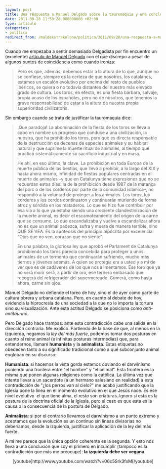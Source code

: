 ```yaml
---
layout: post
title: Una respuesta a Manuel Delgado sobre la tauromaquia y una conclusión colateral
date: 2011-09-28 11:50:28.000000000 +02:00
type: articulo
categories:
- política
redirect_from: /maldekstrakolono/política/2011/09/28/una-respuesta-a-manuel-delgado-sobre-la-tauromaquia-y-una-conclusion-colateral.html
---
```

<p>Cuando me empezaba a sentir demasiado Delgadista por fin encuentro un (excelente) <a href="http://manueldelgadoruiz.blogspot.com/2011/09/breve-reflexion-proposito-del-fin-de-la.html">artículo de Manuel Delgado</a> con el que discrepo a pesar de algunos puntos de coincidencia como cuando ironiza:</p>
<blockquote><p>Pero es que, además, debemos estar a la altura de lo que, aunque no se confiese, siempre es la certeza de que nosotros, los catalanes, estamos un escalón evolutivo por encima del resto de pueblos ibéricos, se quiera o no todavía distantes del nuestro más elevado grado de cultura. Los toros, en efecto, es una fiesta bárbara, salvaje, propia acaso de los españoles, pero no de nosotros, que tenemos la grave responsabilidad de estar a la altura de nuestra propia superioridad civilizatoria.</p></blockquote>
<p>Sin embargo cuando se trata de justificar la tauromaquia dice:</p>
<div>
<blockquote><p>¡Que paradoja! La abominación de la fiesta de los toros se lleva a cabo en nombre un progreso que conduce a una civilización, la nuestra, que ha prohibido los toros, pero que es directa responsable de la destrucción de decenas de especies animales y su hábitat natural y que suprime la muerte ritual de animales, al tiempo que practica sistemáticamente su sacrificio industrial y en masa.</p>
<p>He ahí, en eso último, la clave. La prohibición en toda Europa de la muerte pública de las bestias, que llevó a prohibir, a lo largo del XIX y hasta ahora mismo, infinidad de fiestas populares centradas en el muerte de animales –y que en Catalunya tiene expresiones que no se recuerdan estos días: la de la prohibición desde 1987 de la matança del porc o de los corderos por parte de la comunidad islámica–, no respondió a la voluntad de proteger a los animales. Los toros, los corderos y los cerdos continuaron y continuarán muriendo de forma atroz y sórdida en los mataderos. Lo que se hizo fue contribuir por esa vía a lo que ya estaba siendo una creciente clandestinización de la muerte animal, es decir el escamoteamiento del origen de la carne que se consume. Lo que escandalizaba y vuelve a escandalizar ahora no es que un animal padezca, sufra y muera de manera terrible, sino QUE SE VEA. Es la apoteosis del principio hipócrita por excelencia: “Ojos que no ven, corazón que no siente”.</p>
<p>En una palabra, la gloriosa ley que aprobó el Parlament de Catalunya prohibiendo los toros parecía concebida para proteger a unos animales de un tormento que continuarán sufriendo, mucho más tiernos y jóvenes además. A quien se protegía era a usted y a mí de ver que es de cadáveres de los que nos alimentamos. Ese toro que ya no verá morir será, a partir de oro, ese ternero embasado que recogerá del refrigerador del supermercado. Comerá, como hasta ahora, carne sin ojos.</p></blockquote>
</div>
<p>Manuel Delgado no defiende el toreo de hoy, sino el de ayer como parte de cultura obrera y urbana catalana. Pero, en cuanto al debate de hoy, evidencia la hiprocresía de una sociedad a la que no le importa la tortura sino su visualización. Ante esta actitud Delgado se posiciona como <em>anti-antitaurino</em>.</p>
<p>Pero Delgado hace trampas: ante esta contradicción cabe una salida en la dirección contraria. Me explico. Partiendo de la base de que, al menos en la izquierda, negamos la <em>ley del más fuerte</em>, podemos tomar dos posturas en cuanto al reino animal (e infinitas posturas intermedias) que, para entendernos, llamaré <strong>humanista</strong> y la <strong>animalista</strong>. Estas etiquetas no obedecen tanto a su significado tradicional como a qué subconjunto animal engloban en su discurso:</p>
<p><strong>Humanista</strong>: si hacemos la vista gorda estamos obviando el darwinismo poniendo una frontera entre "el hombre" y "el animal". Esta frontera es la misma que ponen algunas religiones como la católica. La última vez que intenté llevar a un sacerdote (a un hermano salesiano en realidad) a esta contradicción de "¿los perros van al cielo?" me acabó justificando que la Iglesia pone la linea en el momento evolutivo en el que Jesús nace. Es ese nivel evolutivo  el que tiene alma, el resto son criaturas. Ignoro si esta es la postura de la doctrina oficial de la Iglesia, pero el caso es que esta es la causa o la consecuencia de la postura de Delgado.</p>
<p><strong>Animalista</strong>: si por el contrario llevamos el darwinismo a un punto extremo y aceptamos que la evolución es un continuo sin líneas divisorias no deberíamos, desde la izquierda, justificar la aplicación de la ley del más fuerte.</p>
<p>A mi me parece que la única opción coherente es la segunda. Y esto nos lleva a una conclusión que soy el primero en incumplir (tampoco es la contradicción que más me preocupe): <strong>la izquierda debe ser vegana</strong>.</p>
<p style="text-align: center;">[youtube]http://www.youtube.com/watch?v=06c5Srk3fxM[/youtube]</p>
